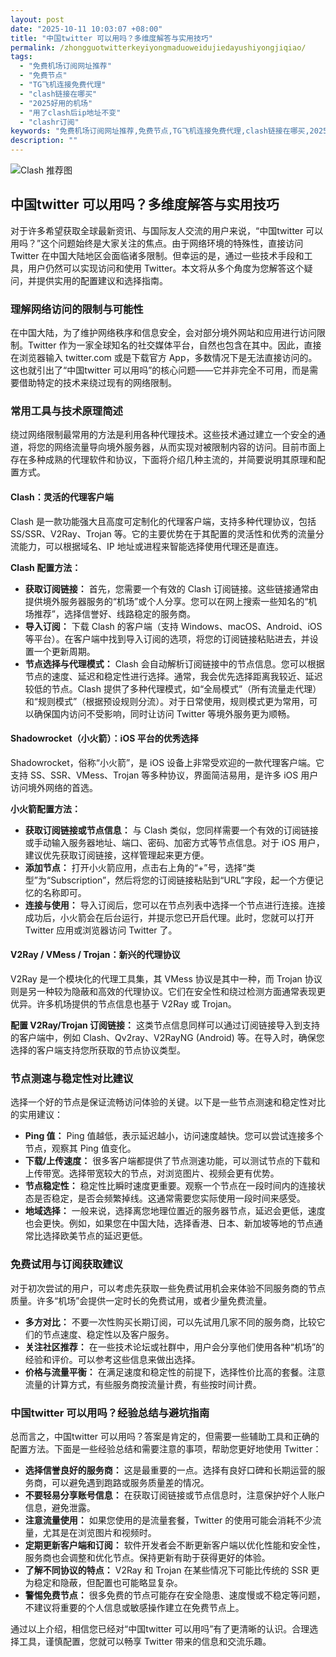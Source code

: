 ```yaml
---
layout: post
date: "2025-10-11 10:03:07 +08:00"
title: "中国twitter 可以用吗？多维度解答与实用技巧"
permalink: /zhongguotwitterkeyiyongmaduoweidujiedayushiyongjiqiao/
tags:
  - "免费机场订阅网址推荐"
  - "免费节点"
  - "TG飞机连接免费代理"
  - "clash链接在哪买"
  - "2025好用的机场"
  - "用了clash后ip地址不变"
  - "clashr订阅"
keywords: "免费机场订阅网址推荐,免费节点,TG飞机连接免费代理,clash链接在哪买,2025好用的机场,用了clash后ip地址不变,clashr订阅"
description: ""
---
```


![Clash 推荐图](https://clashjd.github.io/assets/img/节点订阅推荐.png)

## 中国twitter 可以用吗？多维度解答与实用技巧


<p>对于许多希望获取全球最新资讯、与国际友人交流的用户来说，“中国twitter 可以用吗？”这个问题始终是大家关注的焦点。由于网络环境的特殊性，直接访问 Twitter 在中国大陆地区会面临诸多限制。但幸运的是，通过一些技术手段和工具，用户仍然可以实现访问和使用 Twitter。本文将从多个角度为您解答这个疑问，并提供实用的配置建议和选择指南。</p>

<h3>理解网络访问的限制与可能性</h3>

<p>在中国大陆，为了维护网络秩序和信息安全，会对部分境外网站和应用进行访问限制。Twitter 作为一家全球知名的社交媒体平台，自然也包含在其中。因此，直接在浏览器输入 twitter.com 或是下载官方 App，多数情况下是无法直接访问的。这也就引出了“中国twitter 可以用吗”的核心问题——它并非完全不可用，而是需要借助特定的技术来绕过现有的网络限制。</p>

<h3>常用工具与技术原理简述</h3>

<p>绕过网络限制最常用的方法是利用各种代理技术。这些技术通过建立一个安全的通道，将您的网络流量导向境外服务器，从而实现对被限制内容的访问。目前市面上存在多种成熟的代理软件和协议，下面将介绍几种主流的，并简要说明其原理和配置方式。</p>

<h4>Clash：灵活的代理客户端</h4>

<p>Clash 是一款功能强大且高度可定制化的代理客户端，支持多种代理协议，包括 SS/SSR、V2Ray、Trojan 等。它的主要优势在于其配置的灵活性和优秀的流量分流能力，可以根据域名、IP 地址或进程来智能选择使用代理还是直连。</p>

<p><strong>Clash 配置方法：</strong></p>
<ul>
    <li><strong>获取订阅链接：</strong> 首先，您需要一个有效的 Clash 订阅链接。这些链接通常由提供境外服务器服务的“机场”或个人分享。您可以在网上搜索一些知名的“机场推荐”，选择信誉好、线路稳定的服务商。</li>
    <li><strong>导入订阅：</strong> 下载 Clash 的客户端（支持 Windows、macOS、Android、iOS 等平台）。在客户端中找到导入订阅的选项，将您的订阅链接粘贴进去，并设置一个更新周期。</li>
    <li><strong>节点选择与代理模式：</strong> Clash 会自动解析订阅链接中的节点信息。您可以根据节点的速度、延迟和稳定性进行选择。通常，我会优先选择距离我较近、延迟较低的节点。Clash 提供了多种代理模式，如“全局模式”（所有流量走代理）和“规则模式”（根据预设规则分流）。对于日常使用，规则模式更为常用，可以确保国内访问不受影响，同时让访问 Twitter 等境外服务更为顺畅。</li>
</ul>

<h4>Shadowrocket（小火箭）：iOS 平台的优秀选择</h4>

<p>Shadowrocket，俗称“小火箭”，是 iOS 设备上非常受欢迎的一款代理客户端。它支持 SS、SSR、VMess、Trojan 等多种协议，界面简洁易用，是许多 iOS 用户访问境外网络的首选。</p>

<p><strong>小火箭配置方法：</strong></p>
<ul>
    <li><strong>获取订阅链接或节点信息：</strong> 与 Clash 类似，您同样需要一个有效的订阅链接或手动输入服务器地址、端口、密码、加密方式等节点信息。对于 iOS 用户，建议优先获取订阅链接，这样管理起来更方便。</li>
    <li><strong>添加节点：</strong> 打开小火箭应用，点击右上角的“+”号，选择“类型”为“Subscription”，然后将您的订阅链接粘贴到“URL”字段，起一个方便记忆的名称即可。</li>
    <li><strong>连接与使用：</strong> 导入订阅后，您可以在节点列表中选择一个节点进行连接。连接成功后，小火箭会在后台运行，并提示您已开启代理。此时，您就可以打开 Twitter 应用或浏览器访问 Twitter 了。</li>
</ul>

<h4>V2Ray / VMess / Trojan：新兴的代理协议</h4>

<p>V2Ray 是一个模块化的代理工具集，其 VMess 协议是其中一种，而 Trojan 协议则是另一种较为隐蔽和高效的代理协议。它们在安全性和绕过检测方面通常表现更优异。许多机场提供的节点信息也基于 V2Ray 或 Trojan。</p>

<p><strong>配置 V2Ray/Trojan 订阅链接：</strong> 这类节点信息同样可以通过订阅链接导入到支持的客户端中，例如 Clash、Qv2ray、V2RayNG (Android) 等。在导入时，确保您选择的客户端支持您所获取的节点协议类型。</p>

<h3>节点测速与稳定性对比建议</h3>

<p>选择一个好的节点是保证流畅访问体验的关键。以下是一些节点测速和稳定性对比的实用建议：</p>
<ul>
    <li><strong>Ping 值：</strong> Ping 值越低，表示延迟越小，访问速度越快。您可以尝试连接多个节点，观察其 Ping 值变化。</li>
    <li><strong>下载/上传速度：</strong> 很多客户端都提供了节点测速功能，可以测试节点的下载和上传带宽。选择带宽较大的节点，对浏览图片、视频会更有优势。</li>
    <li><strong>节点稳定性：</strong> 稳定性比瞬时速度更重要。观察一个节点在一段时间内的连接状态是否稳定，是否会频繁掉线。这通常需要您实际使用一段时间来感受。</li>
    <li><strong>地域选择：</strong> 一般来说，选择离您地理位置近的服务器节点，延迟会更低，速度也会更快。例如，如果您在中国大陆，选择香港、日本、新加坡等地的节点通常比选择欧美节点的延迟更低。</li>
</ul>

<h3>免费试用与订阅获取建议</h3>

<p>对于初次尝试的用户，可以考虑先获取一些免费试用机会来体验不同服务商的节点质量。许多“机场”会提供一定时长的免费试用，或者少量免费流量。</p>
<ul>
    <li><strong>多方对比：</strong> 不要一次性购买长期订阅，可以先试用几家不同的服务商，比较它们的节点速度、稳定性以及客户服务。</li>
    <li><strong>关注社区推荐：</strong> 在一些技术论坛或社群中，用户会分享他们使用各种“机场”的经验和评价。可以参考这些信息来做出选择。</li>
    <li><strong>价格与流量平衡：</strong> 在满足速度和稳定性的前提下，选择性价比高的套餐。注意流量的计算方式，有些服务商按流量计费，有些按时间计费。</li>
</ul>

<h3>中国twitter 可以用吗？经验总结与避坑指南</h3>

<p>总而言之，中国twitter 可以用吗？答案是肯定的，但需要一些辅助工具和正确的配置方法。下面是一些经验总结和需要注意的事项，帮助您更好地使用 Twitter：</p>
<ul>
    <li><strong>选择信誉良好的服务商：</strong> 这是最重要的一点。选择有良好口碑和长期运营的服务商，可以避免遇到跑路或服务质量差的情况。</li>
    <li><strong>不要轻易分享账号信息：</strong> 在获取订阅链接或节点信息时，注意保护好个人账户信息，避免泄露。</li>
    <li><strong>注意流量使用：</strong> 如果您使用的是流量套餐，Twitter 的使用可能会消耗不少流量，尤其是在浏览图片和视频时。</li>
    <li><strong>定期更新客户端和订阅：</strong> 软件开发者会不断更新客户端以优化性能和安全性，服务商也会调整和优化节点。保持更新有助于获得更好的体验。</li>
    <li><strong>了解不同协议的特点：</strong> V2Ray 和 Trojan 在某些情况下可能比传统的 SSR 更为稳定和隐蔽，但配置也可能略显复杂。</li>
    <li><strong>警惕免费节点：</strong> 很多免费的节点可能存在安全隐患、速度慢或不稳定等问题，不建议将重要的个人信息或敏感操作建立在免费节点上。</li>
</ul>

<p>通过以上介绍，相信您已经对“中国twitter 可以用吗”有了更清晰的认识。合理选择工具，谨慎配置，您就可以畅享 Twitter 带来的信息和交流乐趣。</p>
